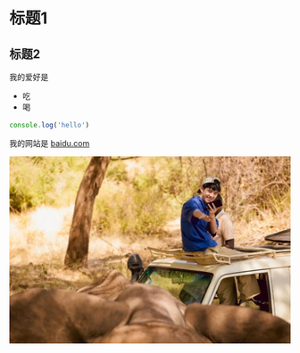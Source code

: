 # 标题1

## 标题2

我的爱好是
* 吃
* 喝

```javascript
console.log('hello')
```

我的网站是 [baidu.com](https://baidu.com)

![l刘昊然](IMG_6713.JPG)